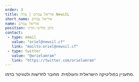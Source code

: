 ```yaml
---
order: 3
title: אוריאל עמרם | צוות NewsIL
short_name: אוריאל עמרם
name: אוריאל עמרם
position: כתב פוליטי-מדיני
contact:
 - type: email
   value: "oriel@newsil.cf"
   link: "mailto:oriel@newsil.cf"
 - type: twitter
   value: "@orielamram"
   link: "https://twitter.com/orielamram"
---
```

מתעניין בפוליטיקה הישראלית והעולמית.
מחובר לחדשות ולטוויטר בדמו.
